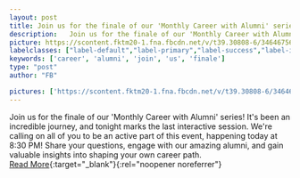 ```yaml
---
layout: post
title: Join us for the finale of our 'Monthly Career with Alumni' series!
description:   Join us for the finale of our 'Monthly Career with Alumni' series! It's been an incredible journey, and tonight marks the last interactive session. We're calling on all of you to be an active part of this event, happening today at 8:30 PM! Share your questions, engage with our amazing alumni, and gain valuable insights into shaping your own career path.  
picture: https://scontent.fktm20-1.fna.fbcdn.net/v/t39.30808-6/346467560_805001767860593_1583571056151436347_n.jpg?stp=dst-jpg_s960x960&_nc_cat=103&cb=99be929b-59f725be&ccb=1-7&_nc_sid=730e14&_nc_ohc=QN-m3II2LkkAX9uKtdw&_nc_ht=scontent.fktm20-1.fna&oh=00_AfC3J3E-JR7ivZuwmApQ1EmGhEp3uL4q3glW_uPZ4DwUkQ&oe=6490C0DC
labelclasses: ["label-default","label-primary","label-success","label-info","label-warning","label-danger"]
keywords: ['career', 'alumni', 'join', 'us', 'finale']
type: "post"
author: "FB"

pictures: ['https://scontent.fktm20-1.fna.fbcdn.net/v/t39.30808-6/346467560_805001767860593_1583571056151436347_n.jpg?stp=dst-jpg_s960x960&_nc_cat=103&cb=99be929b-59f725be&ccb=1-7&_nc_sid=730e14&_nc_ohc=QN-m3II2LkkAX9uKtdw&_nc_ht=scontent.fktm20-1.fna&oh=00_AfC3J3E-JR7ivZuwmApQ1EmGhEp3uL4q3glW_uPZ4DwUkQ&oe=6490C0DC']
---
```

  Join us for the finale of our 'Monthly Career with Alumni' series! It's been an incredible journey, and tonight marks the last interactive session. We're calling on all of you to be an active part of this event, happening today at 8:30 PM! Share your questions, engage with our amazing alumni, and gain valuable insights into shaping your own career path.  <br>[Read More](#){:target="_blank"}{:rel="noopener noreferrer"}